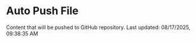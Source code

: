 # Auto Push File

Content that will be pushed to GitHub repository.
Last updated: 08/17/2025, 09:38:35 AM